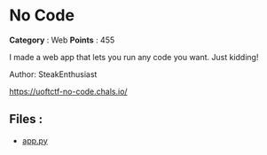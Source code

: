 # No Code

**Category** : Web
**Points** : 455

I made a web app that lets you run any code you want. Just kidding!

Author: SteakEnthusiast

https://uoftctf-no-code.chals.io/

## Files : 
 - [app.py](./app.py)


